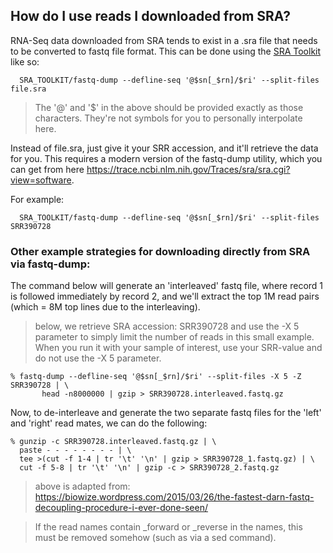 ## How do I use reads I downloaded from SRA?

RNA-Seq data downloaded from SRA tends to exist in a .sra file that needs to be converted to fastq file format.  This can be done using the [SRA Toolkit](http://www.ncbi.nlm.nih.gov/Traces/sra/sra.cgi?cmd=show&f=software&m=software&s=software) like so:

      SRA_TOOLKIT/fastq-dump --defline-seq '@$sn[_$rn]/$ri' --split-files file.sra

>The '@' and '$' in the above should be provided exactly as those characters.  They're not symbols for you to personally interpolate here.

Instead of file.sra, just give it your SRR accession, and it'll retrieve the data for you.  This requires a modern version of the fastq-dump utility, which you can get from here <https://trace.ncbi.nlm.nih.gov/Traces/sra/sra.cgi?view=software>.

For example:
```
  SRA_TOOLKIT/fastq-dump --defline-seq '@$sn[_$rn]/$ri' --split-files SRR390728
```


### Other example strategies for downloading directly from SRA via fastq-dump:

The command below will generate an 'interleaved' fastq file, where record 1 is followed immediately by record 2, and we'll extract the top 1M read pairs (which = 8M top lines due to the interleaving).

>below, we retrieve SRA accession: SRR390728 and use the -X 5 parameter to simply limit the number of reads in this small example.  When you run it with your sample of interest, use your SRR-value and do not use the -X 5 parameter.

    % fastq-dump --defline-seq '@$sn[_$rn]/$ri' --split-files -X 5 -Z  SRR390728 | \
           head -n8000000 | gzip > SRR390728.interleaved.fastq.gz

Now, to de-interleave and generate the two separate fastq files for the 'left' and 'right' read mates, we can do the following:

    % gunzip -c SRR390728.interleaved.fastq.gz | \
      paste - - - - - - - - | \
      tee >(cut -f 1-4 | tr '\t' '\n' | gzip > SRR390728_1.fastq.gz) | \
      cut -f 5-8 | tr '\t' '\n' | gzip -c > SRR390728_2.fastq.gz

>above is adapted from: https://biowize.wordpress.com/2015/03/26/the-fastest-darn-fastq-decoupling-procedure-i-ever-done-seen/

>If the read names contain _forward or _reverse in the names, this must be removed somehow (such as via a sed command).
